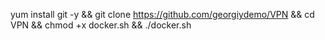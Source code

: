 yum install git -y && git clone https://github.com/georgiydemo/VPN && cd VPN && chmod +x docker.sh && ./docker.sh
